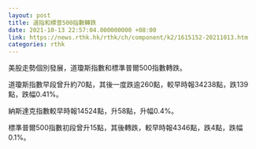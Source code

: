 ```yaml
---
layout: post
title: 道指和標普500指數轉跌
date: 2021-10-13 22:57:04.000000000 +08:00
link: https://news.rthk.hk/rthk/ch/component/k2/1615152-20211013.htm
categories: rthk
---
```


美股走勢個別發展，道瓊斯指數和標準普爾500指數轉跌。

道瓊斯指數早段曾升約70點，其後一度跌逾260點，較早時報34238點，跌139點，跌幅0.41%。

納斯達克指數較早時報14524點，升58點，升幅0.4%。

標準普爾500指數初段曾升15點，其後轉跌，較早時報4346點，跌4點，跌幅0.1%。
